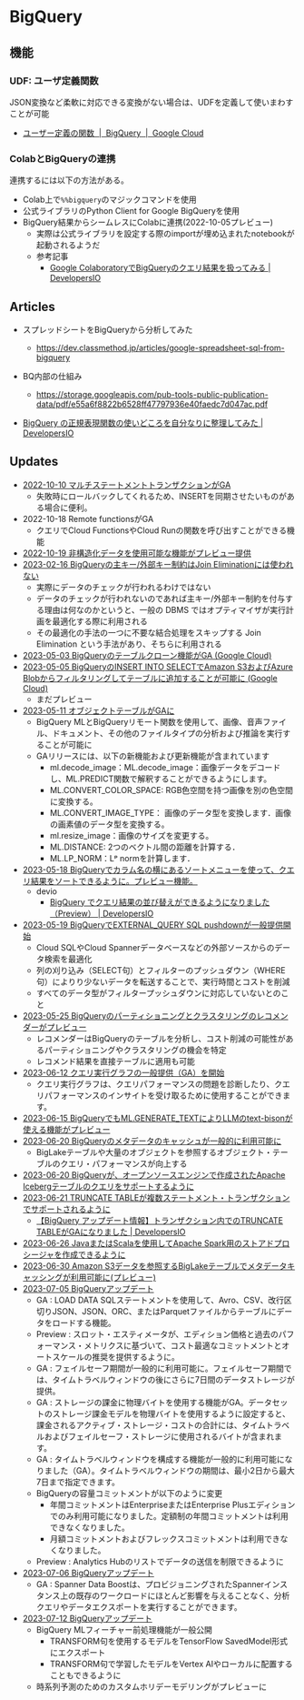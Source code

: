 # BigQuery

## 機能

### UDF: ユーザ定義関数

JSON変換など柔軟に対応できる変換がない場合は、UDFを定義して使いまわすことが可能

- [ユーザー定義の関数  |  BigQuery  |  Google Cloud](https://cloud.google.com/bigquery/docs/reference/standard-sql/user-defined-functions?hl=ja)

### ColabとBigQueryの連携

連携するには以下の方法がある。

- Colab上で`%%bigquery`のマジックコマンドを使用
- 公式ライブラリのPython Client for Google BigQueryを使用
- BigQuery結果からシームレスにColabに連携(2022-10-05プレビュー)
  - 実際は公式ライブラリを設定する際のimportが埋め込まれたnotebookが起動されるようだ
  - 参考記事
    - [Google ColaboratoryでBigQueryのクエリ結果を扱ってみる | DevelopersIO](https://dev.classmethod.jp/articles/bq_colab/)

## Articles

- スプレッドシートをBigQueryから分析してみた
  - https://dev.classmethod.jp/articles/google-spreadsheet-sql-from-bigquery

- BQ内部の仕組み
  - https://storage.googleapis.com/pub-tools-public-publication-data/pdf/e55a6f8822b6528ff47797936e40faedc7d047ac.pdf

- [BigQuery の正規表現関数の使いどころを自分なりに整理してみた | DevelopersIO](https://dev.classmethod.jp/articles/bigquery-regexp-usage/)

## Updates

- [2022-10-10 マルチステートメントトランザクションがGA](https://dev.classmethod.jp/articles/bigquery-mutistatement-transaction-ga/)
  - 失敗時にロールバックしてくれるため、INSERTを同期させたいものがある場合に便利。
- 2022-10-18 Remote functionsがGA
  - クエリでCloud FunctionsやCloud Runの関数を呼び出すことができる機能
- [2022-10-19 非構造化データを使用可能な機能がプレビュー提供](https://cloud.google.com/blog/products/data-analytics/how-to-manage-and-process-unstructured-data-in-bigquery?hl=en)
- [2023-02-16 BigQueryの主キー/外部キー制約はJoin Eliminationには使われない](https://qiita.com/abe_masanori/items/c19cf240fa3eaeeff44c)
  - 実際にデータのチェックが行われるわけではない
  - データのチェックが行われないのであれば主キー/外部キー制約を付与する理由は何なのかというと、一般の DBMS ではオプティマイザが実行計画を最適化する際に利用される
  - その最適化の手法の一つに不要な結合処理をスキップする Join Elimination という手法があり、そちらに利用される
- [2023-05-03 BigQueryのテーブルクローン機能がGA (Google Cloud)](https://cloud.google.com/bigquery/docs/release-notes#May_03_2023)
- [2023-05-05 BigQueryのINSERT INTO SELECTでAmazon S3およびAzure Blobからフィルタリングしてテーブルに追加することが可能に (Google Cloud)](https://cloud.google.com/bigquery/docs/release-notes#May_05_2023)
  - まだプレビュー
- [2023-05-11 オブジェクトテーブルがGAに](https://cloud.google.com/bigquery/docs/release-notes#May_11_2023)
  - BigQuery MLとBigQueryリモート関数を使用して、画像、音声ファイル、ドキュメント、その他のファイルタイプの分析および推論を実行することが可能に
  - GAリリースには、以下の新機能および更新機能が含まれています
    - ml.decode_image：ML.decode_image：画像データをデコードし、ML.PREDICT関数で解釈することができるようにします。
    - ML.CONVERT_COLOR_SPACE: RGB色空間を持つ画像を別の色空間に変換する。
    - ML.CONVERT_IMAGE_TYPE： 画像のデータ型を変換します．画像の画素値のデータ型を変換する。
    - ml.resize_image：画像のサイズを変更する。
    - ML.DISTANCE: 2つのベクトル間の距離を計算する．
    - ML.LP_NORM：Lᵖ normを計算します．
- [2023-05-18 BigQueryでカラム名の横にあるソートメニューを使って、クエリ結果をソートできるように。プレビュー機能。](https://cloud.google.com/bigquery/docs/release-notes#May_18_2023)
  - devio
    - [BigQuery でクエリ結果の並び替えができるようになりました（Preview） | DevelopersIO](https://dev.classmethod.jp/articles/bigquery-sort-query-results/)
- [2023-05-19 BigQueryでEXTERNAL_QUERY SQL pushdownが一般提供開始](https://cloud.google.com/bigquery/docs/release-notes#May_19_2023)
  - Cloud SQLやCloud Spannerデータベースなどの外部ソースからのデータ検索を最適化
  - 列の刈り込み（SELECT句）とフィルターのプッシュダウン（WHERE句）によりり少ないデータを転送することで、実行時間とコストを削減
  - すべてのデータ型がフィルタープッシュダウンに対応していないとのこと
- [2023-05-25 BigQueryのパーティショニングとクラスタリングのレコメンダーがプレビュー](https://cloud.google.com/bigquery/docs/release-notes#May_25_2023)
  - レコメンダーはBigQueryのテーブルを分析し、コスト削減の可能性があるパーティショニングやクラスタリングの機会を特定
  - レコメンド結果を直接テーブルに適用も可能
- [2023-06-12 クエリ実行グラフの一般提供（GA）を開始](https://cloud.google.com/bigquery/docs/release-notes#June_12_2023)
  - クエリ実行グラフは、クエリパフォーマンスの問題を診断したり、クエリパフォーマンスのインサイトを受け取るために使用することができます。
- [2023-06-15 BigQueryでもML.GENERATE_TEXTによりLLMのtext-bisonが使える機能がプレビュー](https://cloud.google.com/bigquery/docs/release-notes#June_15_2023)
- [2023-06-20 BigQueryのメタデータのキャッシュが一般的に利用可能に](https://cloud.google.com/bigquery/docs/release-notes#June_20_2023)
  - BigLakeテーブルや大量のオブジェクトを参照するオブジェクト・テーブルのクエリ・パフォーマンスが向上する
- [2023-06-20 BigQueryが、オープンソースエンジンで作成されたApache Icebergテーブルのクエリをサポートするように](https://cloud.google.com/bigquery/docs/release-notes#June_20_2023)
- [2023-06-21 TRUNCATE TABLEが複数ステートメント・トランザクションでサポートされるように](https://cloud.google.com/bigquery/docs/release-notes#June_21_2023)
  - [【BigQuery アップデート情報】トランザクション内でのTRUNCATE TABLEがGAになりました | DevelopersIO](https://dev.classmethod.jp/articles/truncate-table/)
- [2023-06-26 JavaまたはScalaを使用してApache Spark用のストアドプロシージャを作成できるように](https://cloud.google.com/bigquery/docs/release-notes#June_26_2023)
- [2023-06-30 Amazon S3データを参照するBigLakeテーブルでメタデータキャッシングが利用可能に(プレビュー)](https://cloud.google.com/bigquery/docs/release-notes#June_30_2023)
- [2023-07-05 BigQueryアップデート](https://cloud.google.com/release-notes#July_11_2023)
  - GA : LOAD DATA SQLステートメントを使用して、Avro、CSV、改行区切りJSON、JSON、ORC、またはParquetファイルからテーブルにデータをロードする機能。
  - Preview : スロット・エスティメータが、エディション価格と過去のパフォーマンス・メトリクスに基づいて、コスト最適なコミットメントとオートスケールの推奨を提供するように。
  - GA : フェイルセーフ期間が一般的に利用可能に。フェイルセーフ期間では、タイムトラベルウィンドウの後にさらに7日間のデータストレージが提供。
  - GA : ストレージの課金に物理バイトを使用する機能がGA。データセットのストレージ課金モデルを物理バイトを使用するように設定すると、課金されるアクティブ・ストレージ・コストの合計には、タイムトラベルおよびフェイルセーフ・ストレージに使用されるバイトが含まれます。
  - GA : タイムトラベルウィンドウを構成する機能が一般的に利用可能になりました（GA）。タイムトラベルウィンドウの期間は、最小2日から最大7日まで指定できます。
  - BigQueryの容量コミットメントが以下のように変更
    - 年間コミットメントはEnterpriseまたはEnterprise Plusエディションでのみ利用可能になりました。定額制の年間コミットメントは利用できなくなりました。
    - 月額コミットメントおよびフレックスコミットメントは利用できなくなりました。
  - Preview : Analytics Hubのリストでデータの送信を制限できるように
- [2023-07-06 BigQueryアップデート](https://cloud.google.com/release-notes#July_06_2023)
  - GA : Spanner Data Boostは、プロビジョニングされたSpannerインスタンス上の既存のワークロードにほとんど影響を与えることなく、分析クエリやデータエクスポートを実行することができます。
- [2023-07-12 BigQueryアップデート](https://cloud.google.com/release-notes#July_12_2023)
  - BigQuery MLフィーチャー前処理機能が一般公開
    - TRANSFORM句を使用するモデルをTensorFlow SavedModel形式にエクスポート
    - TRANSFORM句で学習したモデルをVertex AIやローカルに配置することもできるように
  - 時系列予測のためのカスタムホリデーモデリングがプレビューに